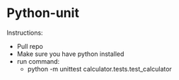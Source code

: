 # Python-unit
Instructions: 

  - Pull repo
  - Make sure you have python installed
  - run command:
    - python -m unittest calculator.tests.test_calculator
